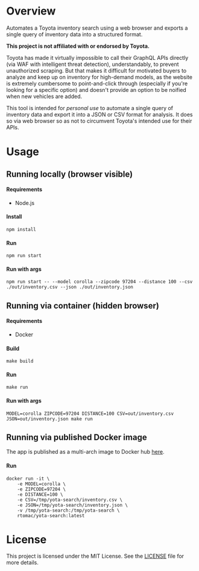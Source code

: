 # Overview

Automates a Toyota inventory search using a web browser and exports a single query of inventory data into a structured format.

**This project is not affiliated with or endorsed by Toyota.**

Toyota has made it virtually impossible to call their GraphQL APIs directly (via WAF with intelligent threat detection), understandably, to prevent unauthorized scraping. But that makes it difficult for motivated buyers to analyze and keep up on inventory for high-demand models, as the website is extremely cumbersome to point-and-click through (especially if you're looking for a specific option) and doesn't provide an option to be noified when new vehicles are added.

This tool is intended for *personal use* to automate a single query of inventory data and export it into a JSON or CSV format for analysis. It does so via web browser so as not to circumvent Toyota's intended use for their APIs.

# Usage

## Running locally (browser visible)

#### Requirements
- Node.js

#### Install
```
npm install
```

#### Run
```
npm run start
```

#### Run with args
```
npm run start -- --model corolla --zipcode 97204 --distance 100 --csv ./out/inventory.csv --json ./out/inventory.json
```

## Running via container (hidden browser)

#### Requirements
- Docker

#### Build
```
make build
```

#### Run
```
make run
```

#### Run with args
```
MODEL=corolla ZIPCODE=97204 DISTANCE=100 CSV=out/inventory.csv JSON=out/inventory.json make run
```

## Running via published Docker image

The app is published as a multi-arch image to Docker hub [here](https://hub.docker.com/r/rtomac/yota-search).

#### Run
```
docker run -it \
    -e MODEL=corolla \
    -e ZIPCODE=97204 \
    -e DISTANCE=100 \
    -e CSV=/tmp/yota-search/inventory.csv \
    -e JSON=/tmp/yota-search/inventory.json \
    -v /tmp/yota-search:/tmp/yota-search \
    rtomac/yota-search:latest
```

# License

This project is licensed under the MIT License. See the [LICENSE](LICENSE) file for more details.
